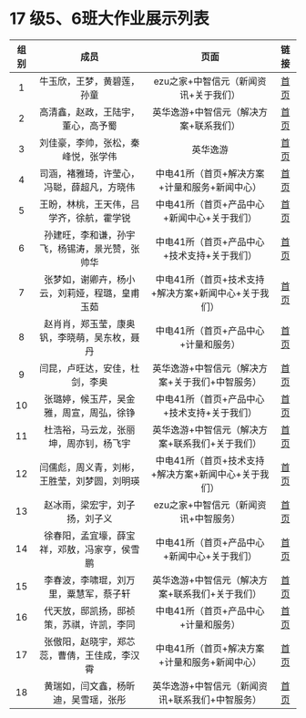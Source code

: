 # 17 级5、6班大作业展示列表

|组别|成员|页面|链接|
|:--:|:--:|:--:|:--:|
|1|牛玉欣，王梦，黄碧莲，孙童|ezu之家+中智信元（新闻资讯+关于我们）|[首页](https://niuyuxin123.github.io/Our-homework-warehouse/Ezu/shouye/shouye.html)|
|2|高清鑫，赵政，王陆宇，董心，高予蜀|英华逸游+中智信元（解决方案+联系我们）|[首页](https://gaoyushu.github.io/web1-task/Project/index.html)|
|3|刘佳豪，李帅，张松，秦峰悦，张学伟|英华逸游|[首页](https://zhangsong628.github.io/WEB-text/zhangsong/zs.index/index.html)|
|4|司涵，褚雅琦，许莹心，冯聪，薛超凡，方晓伟|中电41所（首页+解决方案+计量和服务+新闻中心）|[首页](https://sihan9.github.io/Web-homework/)|
|5|王盼，林桃，王天伟，吕学齐，徐航，霍学锐|中电41所（首页+产品中心+新闻中心+关于我们）|[首页](https://garywang687.github.io/Zhongdian_Team8/)|
|6|孙建旺，李和谦，孙宇飞，杨锡涛，景光赞，张帅华|中电41所（首页+产品中心+技术支持+关于我们）|[首页](https://sunjianwang.github.io/WebGroup/)|
|7|张梦如，谢卿卉，杨小云，刘莉娅，程璐，皇甫玉茹|中电41所（首页+技术支持+解决方案+新闻中心+关于我们）|[首页](https://2017zhangmengru.github.io/web1)|
|8|赵肖肖，郑玉莹，康奥钒，李晓萌，吴东枚，聂丹|中电41所（首页+产品中心+计量和服务）|[首页](https://2017zhaoxiaoxiao.github.io/web-622/)|
|9|闫昆，卢旺达，安佳，杜剑，李奥|英华逸游+中智信元（解决方案+关于我们+中智服务）|[首页](https://kaydenyan.github.io/Workspace/index.html)|
|10|张璐婷，候玉芹，吴金雅，周宣，周弘，徐铮|中电41所（首页+产品中心+技术支持+关于我们）|[首页](https://zhangluting123.github.io/group1/index.html)|
|11|杜浩裕，马云龙，张丽坤，周亦钊，杨飞宇|英华逸游+中智信元（解决方案+联系我们+关于我们）|[首页](https://duhaoyu.github.io/web/yinghuashouye.html)|
|12|闫儒彪，周义青，刘彬，王胜莹，刘梦圆，刘明瑛|中电41所（首页+技术支持+解决方案+新闻中心+关于我们）|[首页](https://yanrubiao111.github.io/web-team/index.html)|
|13|赵冰雨，梁宏宇，刘子扬，刘子义|ezu之家+中智信元（新闻资讯+中智服务）|[首页](https://shenyushen.github.io/web/)|
|14|徐春阳，孟宜壕，薛宝祥，邓敖，冯家亨，侯雪鹏|中电41所（首页+产品中心+新闻中心+关于我们）|[首页](https://xcy999.github.io/cp305/index.html)|
|15|李春波，李啸琨，刘万里，粟慧军，蔡子轩|英华逸游+中智信元（解决方案+联系我们+关于我们）|[首页](https://github.com/yurjane/public-project1)|
|16|代天放，邸凯扬，邸祯策，苏祺，许凯，李同|中电41所（首页+产品中心+计量和服务）|[首页](https://daitianshuo.github.io/309-web-1/shouye/shouye.html)|
|17|张傲阳，赵晓宇，郑芯蕊，曹倩，王佳成，李汉霄|中电41所（首页+解决方案+计量和服务+新闻中心）|[首页](https://zhangaoyang.github.io/webgroup/zhangaoyang1/aaa.html)|
|18|黄瑞如，闫文鑫，杨昕迪，吴雪瑶，张彤|英华逸游+中智信元（新闻资讯+联系我们+中智服务）|[首页](https://yanwenxin.github.io/myclasswork/index.html)|